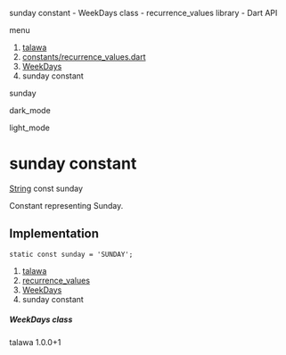 




sunday constant - WeekDays class - recurrence\_values library - Dart API







menu

1. [talawa](../../index.html)
2. [constants/recurrence\_values.dart](../../file-___home_harshil_Desktop_open-source_palisadoes_talawa_lib_constants_recurrence_values/)
3. [WeekDays](../../file-___home_harshil_Desktop_open-source_palisadoes_talawa_lib_constants_recurrence_values/WeekDays-class.html)
4. sunday constant

sunday


dark\_mode

light\_mode




# sunday constant


[String](https://api.flutter.dev/flutter/dart-core/String-class.html)
const sunday

Constant representing Sunday.


## Implementation

```
static const sunday = 'SUNDAY';
```

 


1. [talawa](../../index.html)
2. [recurrence\_values](../../file-___home_harshil_Desktop_open-source_palisadoes_talawa_lib_constants_recurrence_values/)
3. [WeekDays](../../file-___home_harshil_Desktop_open-source_palisadoes_talawa_lib_constants_recurrence_values/WeekDays-class.html)
4. sunday constant

##### WeekDays class





talawa
1.0.0+1






